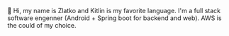 👋 Hi, my name is Zlatko and Kitlin is my favorite language. I'm a full stack software engenner (Android + Spring boot for backend and web). AWS is the could of my choice.
